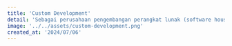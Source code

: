 ```yaml
---
title: 'Custom Development'
detail: 'Sebagai perusahaan pengembangan perangkat lunak (software house) yang berfokus pada solusi teknologi inovatif, Renggani Karya Semesta menawarkan layanan pengembangan perangkat lunak kustom yang dirancang sesuai dengan kebutuhan unik setiap klien.'
image: '../../assets/custom-development.png'
created_at: '2024/07/06'
---
```

